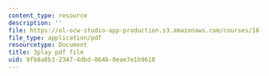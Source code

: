 ```yaml
---
content_type: resource
description: ''
file: https://ol-ocw-studio-app-production.s3.amazonaws.com/courses/18-02-multivariable-calculus-fall-2007/9fb8a8b323474dbd864b0eae7e1b9618_2XraaWefBd8.pdf
file_type: application/pdf
resourcetype: Document
title: 3play pdf file
uid: 9fb8a8b3-2347-4dbd-864b-0eae7e1b9618
---
```

